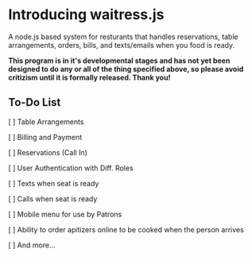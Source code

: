 Introducing waitress.js
=======================

A node.js based system for resturants that handles reservations, table arrangements, orders, bills, and texts/emails when you food is ready.

**This program is in it's developmental stages and has not yet been designed to do any or all of the thing specified above, so please avoid critizism until it is formally released. Thank you!**

To-Do List
----------
[ ] Table Arrangements

[ ] Billing and Payment

[ ] Reservations (Call In)

[ ] User Authentication with Diff. Roles

[ ] Texts when seat is ready

[ ] Calls when seat is ready

[ ] Mobile menu for use by Patrons

[ ] Ability to order apitizers online to be cooked when the person arrives <Possible Patron Panel>

[ ] And more...
